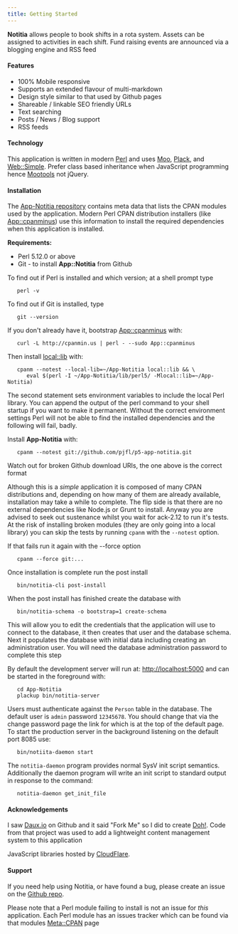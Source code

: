 ```yaml
---
title: Getting Started
---
```


**Notitia** allows people to book shifts in a rota system. Assets
can be assigned to activities in each shift. Fund raising events
are announced via a blogging engine and RSS feed

#### Features

* 100% Mobile responsive
* Supports an extended flavour of multi-markdown
* Design style similar to that used by Github pages
* Shareable / linkable SEO friendly URLs
* Text searching
* Posts / News / Blog support
* RSS feeds

#### Technology

This application is written in modern [Perl](http://www.perl.org) and
uses [Moo](https://metacpan.org/module/Moo),
[Plack](https://metacpan.org/module/Plack), and
[Web::Simple](https://metacpan.org/module/Web::Simple). Prefer
class based inheritance when JavaScript programming hence
[Mootools](http://mootools.net/) not jQuery.

#### Installation

The [App-Notitia repository](http://github.com/pjfl/p5-app-notitia)
contains meta data that lists the CPAN modules used by the
application. Modern Perl CPAN distribution installers (like
[App::cpanminus](https://metacpan.org/module/App::cpanminus))
use this information to install the required dependencies when this
application is installed.

**Requirements:**

* Perl 5.12.0 or above
* Git - to install **App::Notitia** from Github

To find out if Perl is installed and which version; at a shell prompt type

```shell
   perl -v
```
To find out if Git is installed, type

```shell
   git --version
```

If you don't already have it, bootstrap
[App::cpanminus](https://metacpan.org/module/App::cpanminus) with:

```shell
   curl -L http://cpanmin.us | perl - --sudo App::cpanminus
```

Then install [local::lib](https://metacpan.org/module/local::lib) with:

```shell
   cpanm --notest --local-lib=~/App-Notitia local::lib && \
      eval $(perl -I ~/App-Notitia/lib/perl5/ -Mlocal::lib=~/App-Notitia)
```

The second statement sets environment variables to include the local
Perl library. You can append the output of the perl command to your
shell startup if you want to make it permanent. Without the correct
environment settings Perl will not be able to find the installed
dependencies and the following will fail, badly.

Install **App-Notitia** with:

```shell
   cpanm --notest git://github.com/pjfl/p5-app-notitia.git
```

Watch out for broken Github download URIs, the one above is the
correct format

Although this is a *simple* application it is composed of many CPAN
distributions and, depending on how many of them are already
available, installation may take a while to complete. The flip side is
that there are no external dependencies like Node.js or Grunt to
install. Anyway you are advised to seek out sustenance whilst you
wait for ack-2.12 to run it's tests.  At the risk of installing broken
modules (they are only going into a local library) you can skip the
tests by running `cpanm` with the `--notest` option.

If that fails run it again with the --force option

```shell
   cpanm --force git:...
```

Once installation is complete run the post install

```shell
   bin/notitia-cli post-install
```

When the post install has finished create the database with

```shell
   bin/notitia-schema -o bootstrap=1 create-schema
```

This will allow you to edit the credentials that the application will
use to connect to the database, it then creates that user and the
database schema. Next it populates the database with initial data
including creating an administration user. You will need the database
administration password to complete this step

By default the development server will run at:
[http://localhost:5000](http://localhost:5000) and can be started in
the foreground with:

```shell
   cd App-Notitia
   plackup bin/notitia-server
```

Users must authenticate against the `Person` table in the database.
The default user is `admin` password `12345678`. You should
change that via the change password page the link for which is at
the top of the default page. To start the production server in the
background listening on the default port 8085 use:

```shell
   bin/notiita-daemon start
```

The `notitia-daemon` program provides normal SysV init script
semantics. Additionally the daemon program will write an init script to
standard output in response to the command:

```shell
   notitia-daemon get_init_file
```
#### Acknowledgements

I saw [Daux.io](https://github.com/justinwalsh/daux.io) on Github and
it said "Fork Me" so I did to create
[Doh!](https://github.com/pjfl/p5-app-doh). Code from that project
was used to add a lightweight content management system to
this application

JavaScript libraries hosted by [CloudFlare](https://www.cloudflare.com/).

#### Support

If you need help using Notitia, or have found a bug, please create an
issue on the <a href="https://github.com/pjfl/p5-app-notitia/issues"
target="_blank">Github repo</a>.

Please note that a Perl module failing to install is not an issue for
*this* application. Each Perl module has an issues tracker which can
be found via that modules [Meta::CPAN](https://metacpan.org) page
